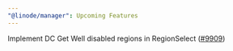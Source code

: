 ```yaml
---
"@linode/manager": Upcoming Features
---
```


Implement DC Get Well disabled regions in RegionSelect ([#9909](https://github.com/linode/manager/pull/9909))
